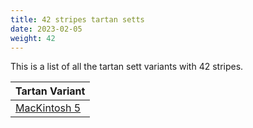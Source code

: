 ```yaml
---
title: 42 stripes tartan setts
date: 2023-02-05
weight: 42
---
```

This is a list of all the tartan sett variants with 42 stripes.

| Tartan Variant |
|---------------|
| [MacKintosh 5](/tartans/B/48/R40/K4/R4/G48/R54/B46/R54/DG14/R4/K4/R4/K4/R48/K4/R4/K4/R4/DG14/R52/B46/R54/DG60/R4/DG4/R48/B4/R4/R8/B4/R4/B4/R48/K4/R4/DG60/R48/B4/R4/B4/R4/K/7)||
